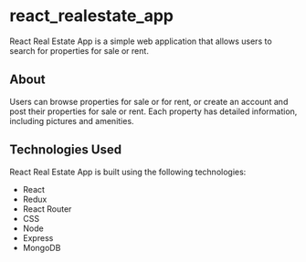 # react_realestate_app
React Real Estate App is a simple web application that allows users to search for properties for sale or rent.

## About
Users can browse properties for sale or for rent, or create an account and post their properties for sale or rent. Each property has detailed information, including pictures and amenities.

## Technologies Used
React Real Estate App is built using the following technologies:

- React
- Redux
- React Router
- CSS
- Node
- Express
- MongoDB
